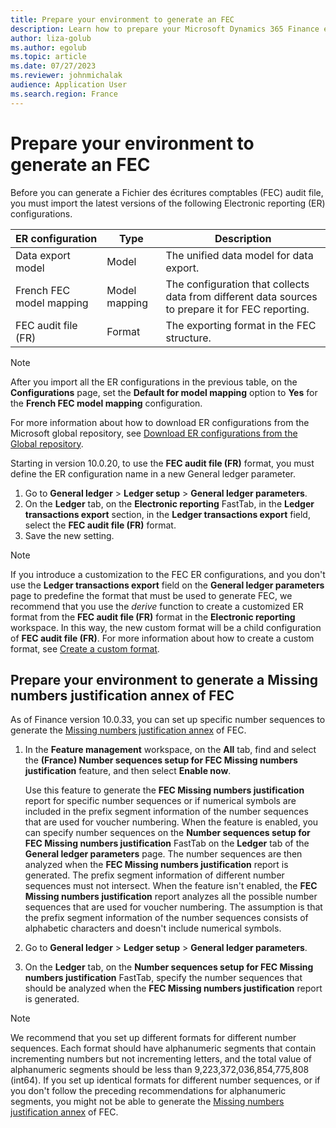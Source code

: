 ```yaml
---
title: Prepare your environment to generate an FEC
description: Learn how to prepare your Microsoft Dynamics 365 Finance environment to generate a Fichier des écritures comptables (FEC) audit file.
author: liza-golub
ms.author: egolub
ms.topic: article
ms.date: 07/27/2023
ms.reviewer: johnmichalak
audience: Application User
ms.search.region: France
---
```


# Prepare your environment to generate an FEC

Before you can generate a Fichier des écritures comptables (FEC) audit file, you must import the latest versions of the following Electronic reporting (ER) configurations.

| ER configuration         | Type          | Description |
|--------------------------|---------------|-------------|
| Data export model        | Model         | The unified data model for data export. |
| French FEC model mapping | Model mapping | The configuration that collects data from different data sources to prepare it for FEC reporting. |
| FEC audit file (FR)      | Format        | The exporting format in the FEC structure. |

> [!NOTE]
> After you import all the ER configurations in the previous table, on the **Configurations** page, set the **Default for model mapping** option to **Yes** for the **French FEC model mapping** configuration.

For more information about how to download ER configurations from the Microsoft global repository, see [Download ER configurations from the Global repository](../../../fin-ops-core/dev-itpro/analytics/er-download-configurations-global-repo.md).

Starting in version 10.0.20, to use the **FEC audit file (FR)** format, you must define the ER configuration name in a new General ledger parameter. 

1. Go to **General ledger** \> **Ledger setup** \> **General ledger parameters**.
2. On the **Ledger** tab, on the **Electronic reporting** FastTab, in the **Ledger transactions export** section, in the **Ledger transactions export** field, select the **FEC audit file (FR)** format.
3. Save the new setting.

> [!NOTE]
> If you introduce a customization to the FEC ER configurations, and you don't use the **Ledger transactions export** field on the **General ledger parameters** page to predefine the format that must be used to generate FEC, we recommend that you use the *derive* function to create a customized ER format from the **FEC audit file (FR)** format in the **Electronic reporting** workspace. In this way, the new custom format will be a child configuration of **FEC audit file (FR)**. For more information about how to create a custom format, see [Create a custom format](../../../fin-ops-core/dev-itpro/analytics/er-quick-start2-customize-report.md).

## Prepare your environment to generate a Missing numbers justification annex of FEC

As of Finance version 10.0.33, you can set up specific number sequences to generate the [Missing numbers justification annex](emea-fra-fec-audit-file-structure.md#missing-numbers-justification) of FEC.

1. In the **Feature management** workspace, on the **All** tab, find and select the **(France) Number sequences setup for FEC Missing numbers justification** feature, and then select **Enable now**.

    Use this feature to generate the **FEC Missing numbers justification** report for specific number sequences or if numerical symbols are included in the prefix segment information of the number sequences that are used for voucher numbering. When the feature is enabled, you can specify number sequences on the **Number sequences setup for FEC Missing numbers justification** FastTab on the **Ledger** tab of the **General ledger parameters** page. The number sequences are then analyzed when the **FEC Missing numbers justification** report is generated. The prefix segment information of different number sequences must not intersect. When the feature isn't enabled, the **FEC Missing numbers justification** report analyzes all the possible number sequences that are used for voucher numbering. The assumption is that the prefix segment information of the number sequences consists of alphabetic characters and doesn't include numerical symbols.

2. Go to **General ledger** \> **Ledger setup** \> **General ledger parameters**.
3. On the **Ledger** tab, on the **Number sequences setup for FEC Missing numbers justification** FastTab, specify the number sequences that should be analyzed when the **FEC Missing numbers justification** report is generated.

> [!NOTE]
> We recommend that you set up different formats for different number sequences. Each format should have alphanumeric segments that contain incrementing numbers but not incrementing letters, and the total value of alphanumeric segments should be less than 9,223,372,036,854,775,808 (int64). If you set up identical formats for different number sequences, or if you don't follow the preceding recommendations for alphanumeric segments, you might not be able to generate the [Missing numbers justification annex](emea-fra-fec-audit-file-structure.md#missing-numbers-justification) of FEC.  
